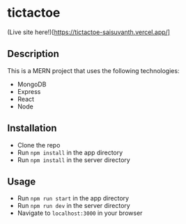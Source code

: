 # tictactoe

<!-- mern project readme file -->


(Live site here!)[https://tictactoe-saisuvanth.vercel.app/]

## Description

This is a MERN project that uses the following technologies:

- MongoDB
- Express
- React
- Node

## Installation

- Clone the repo
- Run `npm install` in the app directory
- Run `npm install` in the server directory

## Usage

- Run `npm run start` in the app directory
- Run `npm run dev` in the server directory
- Navigate to `localhost:3000` in your browser
